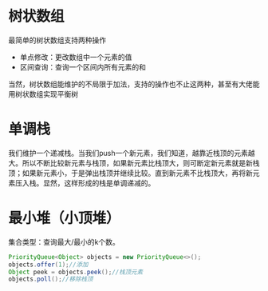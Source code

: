 # 树状数组
最简单的树状数组支持两种操作
- 单点修改：更改数组中一个元素的值
- 区间查询：查询一个区间内所有元素的和

当然，树状数组能维护的不局限于加法，支持的操作也不止这两种，甚至有大佬能用树状数组实现平衡树

# 单调栈
我们维护一个递减栈。当我们push一个新元素，我们知道，越靠近栈顶的元素越大。所以不断比较新元素与栈顶，如果新元素比栈顶大，则可断定新元素就是新栈顶；如果新元素小，于是弹出栈顶并继续比较。直到新元素不比栈顶大，再将新元素压入栈。显然，这样形成的栈是单调递减的。

# 最小堆（小顶堆）
集合类型：查询最大/最小的k个数。
```java
PriorityQueue<Object> objects = new PriorityQueue<>();
objects.offer(1);//添加
Object peek = objects.peek();//栈顶元素
objects.poll();//移除栈顶
```
